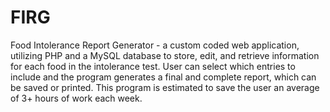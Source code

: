 # FIRG
Food Intolerance Report Generator - a custom coded web application, utilizing PHP and a MySQL database to store, edit, and retrieve information for each food in the intolerance test. User can select which entries to include and the program generates a final and complete report, which can be saved or printed. This program is estimated to save the user an average of 3+ hours of work each week.
